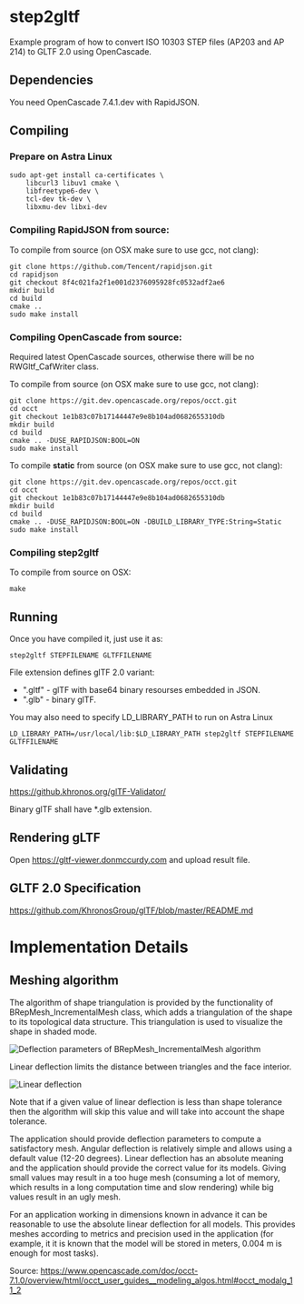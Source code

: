 # step2gltf
Example program of how to convert ISO 10303 STEP files (AP203 and AP 214) to GLTF 2.0 using OpenCascade.

## Dependencies

You need OpenCascade 7.4.1.dev with RapidJSON.

## Compiling

### Prepare on Astra Linux

```
sudo apt-get install ca-certificates \
    libcurl3 libuv1 cmake \
    libfreetype6-dev \
    tcl-dev tk-dev \
    libxmu-dev libxi-dev
```

### Compiling RapidJSON from source:

To compile from source (on OSX make sure to use gcc, not clang):

```
git clone https://github.com/Tencent/rapidjson.git
cd rapidjson
git checkout 8f4c021fa2f1e001d2376095928fc0532adf2ae6
mkdir build
cd build
cmake ..
sudo make install
```


### Compiling OpenCascade from source:

Required latest OpenCascade sources, otherwise there will be
no RWGltf_CafWriter class.

To compile from source (on OSX make sure to use gcc, not clang):

```
git clone https://git.dev.opencascade.org/repos/occt.git
cd occt
git checkout 1e1b83c07b17144447e9e8b104ad0682655310db
mkdir build
cd build
cmake .. -DUSE_RAPIDJSON:BOOL=ON
sudo make install
```

To compile **static** from source (on OSX make sure to use gcc, not clang):
```
git clone https://git.dev.opencascade.org/repos/occt.git
cd occt
git checkout 1e1b83c07b17144447e9e8b104ad0682655310db
mkdir build
cd build
cmake .. -DUSE_RAPIDJSON:BOOL=ON -DBUILD_LIBRARY_TYPE:String=Static
sudo make install
```


### Compiling step2gltf

To compile from source on OSX:
```
make
```

## Running

Once you have compiled it,
just use it as:

```
step2gltf STEPFILENAME GLTFFILENAME
```

File extension defines glTF 2.0 variant:
 - ".gltf" - glTF with base64 binary resourses embedded in JSON.
 - ".glb"  - binary glTF.

You may also need to specify LD_LIBRARY_PATH to run on Astra Linux
```
LD_LIBRARY_PATH=/usr/local/lib:$LD_LIBRARY_PATH step2gltf STEPFILENAME GLTFFILENAME
```

## Validating

https://github.khronos.org/glTF-Validator/

Binary glTF shall have \*.glb extension.

## Rendering gLTF

Open https://gltf-viewer.donmccurdy.com and upload result file.

## GLTF 2.0 Specification

https://github.com/KhronosGroup/glTF/blob/master/README.md

# Implementation Details

## Meshing algorithm

The algorithm of shape triangulation is provided by the functionality of BRepMesh_IncrementalMesh class, which adds a triangulation of the shape to its topological data structure. This triangulation is used to visualize the shape in shaded mode.

![Deflection parameters of BRepMesh_IncrementalMesh algorithm](https://www.opencascade.com/doc/occt-7.1.0/overview/html/modeling_algos_image056.png)

Linear deflection limits the distance between triangles and the face interior.

![Linear deflection](https://www.opencascade.com/doc/occt-7.1.0/overview/html/modeling_algos_image057.png)

Note that if a given value of linear deflection is less than shape tolerance then the algorithm will skip this value and will take into account the shape tolerance.

The application should provide deflection parameters to compute a satisfactory mesh. Angular deflection is relatively simple and allows using a default value (12-20 degrees). Linear deflection has an absolute meaning and the application should provide the correct value for its models. Giving small values may result in a too huge mesh (consuming a lot of memory, which results in a long computation time and slow rendering) while big values result in an ugly mesh.

For an application working in dimensions known in advance it can be reasonable to use the absolute linear deflection for all models. This provides meshes according to metrics and precision used in the application (for example, it it is known that the model will be stored in meters, 0.004 m is enough for most tasks).

Source: https://www.opencascade.com/doc/occt-7.1.0/overview/html/occt_user_guides__modeling_algos.html#occt_modalg_11_2
